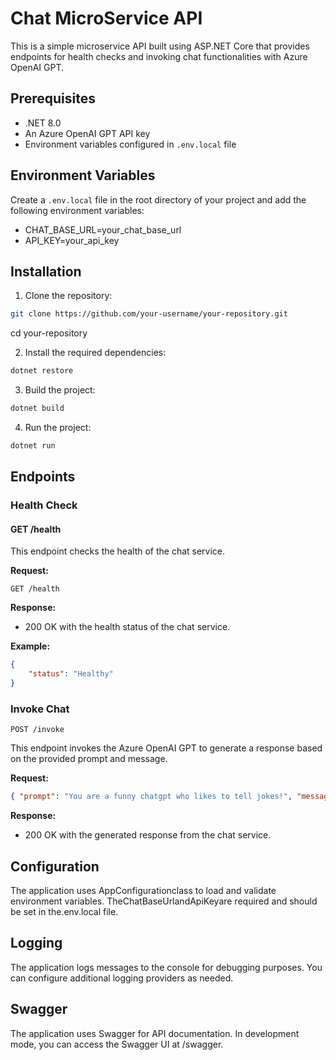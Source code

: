# Chat MicroService API

This is a simple microservice API built using ASP.NET Core that provides endpoints for health checks and invoking chat functionalities with Azure OpenAI GPT.

## Prerequisites

- .NET 8.0
- An Azure OpenAI GPT API key
- Environment variables configured in `.env.local` file

## Environment Variables

Create a `.env.local` file in the root directory of your project and add the following environment variables:

- CHAT_BASE_URL=your_chat_base_url
- API_KEY=your_api_key

## Installation

1. Clone the repository:

```bash 
git clone https://github.com/your-username/your-repository.git
```
cd your-repository

2. Install the required dependencies:

```bash 
dotnet restore
```

3. Build the project:

```bash
dotnet build
```

4. Run the project:

```bash
dotnet run
```

## Endpoints

### Health Check

#### GET /health

This endpoint checks the health of the chat service.

**Request:**

```http
GET /health
```

**Response:**

- 200 OK with the health status of the chat service.

**Example:**

```json
{
    "status": "Healthy"
}
```

### Invoke Chat

```http
POST /invoke
```

This endpoint invokes the Azure OpenAI GPT to generate a response based on the provided prompt and message.

**Request:**

```json
{ "prompt": "You are a funny chatgpt who likes to tell jokes!", "message": "Write a long py script and do that in .net as well and compare it!" }
```

**Response:**

- 200 OK with the generated response from the chat service.


## Configuration

The application uses AppConfigurationclass to load and validate environment variables. TheChatBaseUrlandApiKeyare required and should be set in the.env.local file.

## Logging

The application logs messages to the console for debugging purposes. You can configure additional logging providers as needed.

## Swagger

The application uses Swagger for API documentation. In development mode, you can access the Swagger UI at /swagger.
